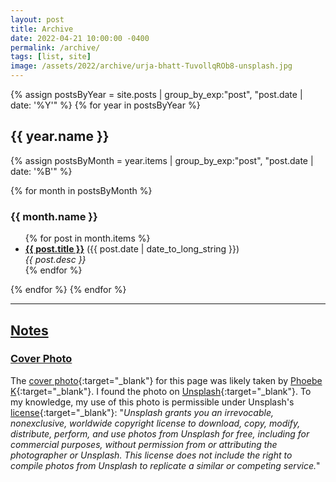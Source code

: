 ```yaml
---
layout: post
title: Archive
date: 2022-04-21 10:00:00 -0400
permalink: /archive/
tags: [list, site]
image: /assets/2022/archive/urja-bhatt-TuvollqROb8-unsplash.jpg
---
```


<!-- From here: https://stackoverflow.com/questions/19086284/jekyll-liquid-templating-how-to-group-blog-posts-by-year?noredirect=1&lq=1 -->

{% assign postsByYear = site.posts | group_by_exp:"post", "post.date | date: '%Y'" %}
{% for year in postsByYear %}
  <h2> {{ year.name }} </h2>
  {% assign postsByMonth = year.items | group_by_exp:"post", "post.date | date: '%B'" %}

{% for month in postsByMonth %}
### {{ month.name }}
<ul>
  {% for post in month.items %}
    <li>
      <b><a href="{{ post.url }}">{{ post.title }}</a></b> ({{ post.date | date_to_long_string }})<br> <em>{{ post.desc }}</em><br>
    </li>
  {% endfor %}
</ul>

{% endfor %}
{% endfor %}

---

## [Notes](#notes)

### [Cover Photo](#cover-photo)

The [cover photo][cover_photo]{:target="_blank"} for this page was likely taken by [Phoebe K][author]{:target="_blank"}. I found the photo on [Unsplash][unsplash]{:target="_blank"}. To my knowledge, my use of this photo is permissible under Unsplash's [license][lic]{:target="_blank"}: "_Unsplash grants you an irrevocable, nonexclusive, worldwide copyright license to download, copy, modify, distribute, perform, and use photos from Unsplash for free, including for commercial purposes, without permission from or attributing the photographer or Unsplash. This license does not include the right to compile photos from Unsplash to replicate a similar or competing service._"


[cover_photo]: https://unsplash.com/photos/5EfHF-iN0m4 "https://unsplash.com/photos/5EfHF-iN0m4"

[author]: https://unsplash.com/@raven_k "https://unsplash.com/@raven_k"

[lic]: https://unsplash.com/license "https://unsplash.com/license"

[unsplash]: https://unsplash.com/ "https://unsplash.com/"
